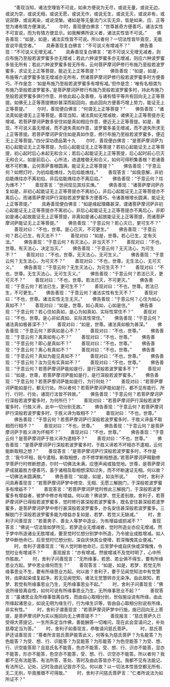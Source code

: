 <!-- { "loadSidebar": true } -->
　　“善现当知，诸法空理皆不可说，如来方便说为无尽，或说无量，或说无边，或说为空，或说无相，或说无愿，或说无作，或说无生，或说无灭，或说非有，或说寂静，或说离染，或说涅槃。诸如是等无量法门义实无异，皆是如来、应、正等觉为诸有情方便演说。”
　　尔时，善现便白佛言：“世尊甚奇方便善巧，诸法实性不可宣说，而为有情方便显示。如我解佛所说义者，诸法实性皆不可说。”
　　佛告善现：“如是，如是，诸法实性皆不可说。所以者何？一切法性皆毕竟空，无能宣说毕竟空者。”
　　具寿善现复白佛言：“不可说义有增减不？”
　　佛告善现：“不可说义无增无减。”
　　具寿善现复白佛言：“若不可说义无增无减者，则应布施乃至般若波罗蜜多亦无增减；若此六种波罗蜜多亦无增减，则应六种波罗蜜多皆无所有；若此六种波罗蜜多皆无所有，云何菩萨摩诃萨修行布施乃至般若波罗蜜多，求证无上正等菩提，能近无上正等菩提？”
　　佛告善现：“如是，如是，布施等六波罗蜜多皆无增减亦无所有，然诸菩萨摩诃萨修行般若波罗蜜多时方便善巧，不作是念：‘如是布施乃至般若波罗蜜多有增有减。’但作是念：‘唯有名相谓为布施乃至般若波罗蜜多。’是菩萨摩诃萨修行布施乃至般若波罗蜜多时，持此布施乃至般若波罗蜜多俱行作意，并依此起心及善根，与诸有情平等共有回向无上正等菩提。如佛无上正等菩提微妙甚深而起回向，由此回向方便善巧增上势力，能证无上正等菩提。”
　　尔时，善现便白佛言：“何谓无上正等菩提？”
　　佛告善现：“诸法真如是谓无上正等菩提。善现当知，诸法真如无增减故，诸佛无上正等菩提亦无增减。若菩萨摩诃萨数多安住如是真如相应作意，便近无上正等菩提。如是，善现，不可说义虽无增减，而不退失真如作意，波罗蜜多虽无增减，而不退失所求无上正等菩提。若菩萨摩诃萨安住如是真如作意，修行布施乃至般若波罗蜜多，便近无上正等菩提。”四分深功德品第十九
　　尔时，善现便白佛言：“是菩萨摩诃萨为初心起能证无上正等菩提，为后心起能证无上正等菩提？若初心起能证无上正等菩提，初心起时后心未起无和合义；若后心起能证无上正等菩提，后心起时前心已灭无和合义。如是前后心、心所法，进退推徵无和合义，如何可得积集善根？若诸善根不可积集，云何菩萨善根圆满，能证无上正等菩提？”
　　佛告善现：“于意云何？如燃灯时，为初焰能燋炷，为后焰能燋炷。”
　　善现答言：“如我意解，非初焰能燋炷亦不离初焰，非后焰能燋炷亦不离后焰。”
　　佛告善现：“于意云何？炷为燋不？”
　　善现答言：“世间现见其炷实燋。”
　　佛告善现：“诸菩萨摩诃萨亦复如是，非初心起能证无上正等菩提亦不离初心，非后心起能证无上正等菩提亦不离后心，而诸菩萨摩诃萨行深般若波罗蜜多方便善巧，令诸善根增长圆满，能证无上正等菩提。”
　　具寿善现便白佛言：“如是缘起理趣甚深，谓诸菩萨摩诃萨非初心起能证无上正等菩提亦不离初心，非后心起能证无上正等菩提亦不离后心，非即如是诸心起故能证无上正等菩提，非离如是诸心起故能证无上正等菩提，而诸菩萨摩诃萨能证无上正等菩提。”
　　佛告善现：“于意云何？若心灭已，更可生不？”
　　善现对曰：“不也，世尊。是心已灭，不可更生。”
　　佛告善现：“于意云何？若心已生，有灭法不？”
　　善现对曰：“如是，世尊。若心已生，定有灭法。”
　　佛告善现：“于意云何？有灭法心，非当灭不？”
　　善现对曰：“不也，世尊。有灭法心，决定当灭。”
　　佛告善现：“于意云何？无灭法心，为可生不？”
　　善现对曰：“不也，世尊。无灭法心，无可生义。”
　　佛告善现：“于意云何？无生法心，为可灭不？”
　　善现对曰：“不也，世尊。无生法心，无可灭义。”
　　佛告善现：“于意云何？无生灭法心，为可生灭不？”
　　善现对曰：“不也，世尊。无生灭法心，无可生灭义。”
　　佛告善现：“于意云何？若法已灭，更可灭不？”
　　善现对曰：“不也，世尊。若法已灭，不可更灭。”
　　佛告善现：“于意云何？若法已生，更可生不？”
　　善现对曰：“不也，世尊。若法已生，不可更生。”
　　佛告善现：“于意云何？诸法实性有生灭不？”
　　善现对曰：“不也，世尊。诸法实性无生无灭。”
　　佛告善现：“于意云何？心住为如心真如不？”
　　善现对曰：“如是，世尊。如心真如，心如是住。”
　　佛告善现：“于意云何？若心住如真如，是心为如真如、实际性常住不？”
　　善现对曰：“不也，世尊。是心非如真如、实际其性常住。”
　　佛告善现：“于意云何？诸法真如极甚深不？”
　　善现对曰：“如是，世尊。诸法真如极为甚深。”
　　佛告善现：“于意云何？即真如是心不？”
　　善现对曰：“不也，世尊。”
　　佛告善现：“于意云何？离真如有心不？”
　　善现对曰：“不也，世尊。”
　　佛告善现：“于意云何？即心是真如不？”
　　善现对曰：“不也，世尊。”
　　佛告善现：“于意云何？离心有真如不？”
　　善现对曰：“不也，世尊。”
　　佛告善现：“于意云何？真如为能见真如不？”
　　善现对曰：“不也，世尊。”
　　佛告善现：“于意云何？汝为见有实真如不？”
　　善现对曰：“不也，世尊。”
　　佛告善现：“于意云何？若菩萨摩诃萨能如是行，是行深般若波罗蜜多不？”
　　善现对曰：“如是，世尊，若菩萨摩诃萨能如是行，是行深般若波罗蜜多。”
　　佛告善现：“于意云何？若菩萨摩诃萨能如是行，为行何处？”
　　善现对曰：“若菩萨摩诃萨能如是行，都无行处。所以者何？若菩萨摩诃萨能如是行，都不见有能行、所行、行时、行处，诸现行法皆不转故。”
　　佛告善现：“于意云何？若菩萨摩诃萨行深般若波罗蜜多时，为何所行？”
　　善现对曰：“若菩萨摩诃萨行深般若波罗蜜多时，行胜义谛，此中一切分别无故。”
　　佛告善现：“于意云何？若菩萨摩诃萨行深般若波罗蜜多时，于胜义谛为取相不？”
　　善现对曰：“不也，世尊。”
　　佛告善现：“于意云何？若菩萨摩诃萨行深般若波罗蜜多时，于胜义谛虽不取相而行相不？”
　　善现对曰：“不也，世尊。”
　　佛告善现：“于意云何？是菩萨摩诃萨于胜义谛为坏相不？”
　　善现对曰：“不也，世尊。”
　　佛告善现：“于意云何？是菩萨摩诃萨于胜义谛为遣相不？”
　　善现对曰：“不也，世尊。”
　　佛告善现：“是菩萨摩诃萨行深般若波罗蜜多时，于胜义谛若不坏相亦不遣相，云何能断取相之想？”
　　善现答言：“是菩萨摩诃萨行深般若波罗蜜多时，不作是念：‘我今坏相，我今遣相，断取相想，亦不修学断相想道。’若菩萨摩诃萨精勤修学菩萨行时修断想道，尔时一切佛法未满，应堕声闻或独觉地。世尊，是菩萨摩诃萨成就最胜方便善巧，虽于诸相及取相想深知过失，而不坏断速证无相。何以故？一切佛法未圆满故。”
　　佛告善现：“如是，如是，如汝所说。”
　　尔时，舍利子问具寿善现言：“若菩萨摩诃萨梦中修空、无相、无愿三解脱门，于深般若波罗蜜多有增益不？”
　　善现答言：“若菩萨摩诃萨觉时修此三解脱门，于深般若波罗蜜多有增益者，彼梦中修亦有增益。何以故？佛说梦、觉无差别故。舍利子，若菩萨摩诃萨已得般若波罗蜜多，觉时修行甚深般若波罗蜜多，既名安住甚深般若波罗蜜多，是菩萨摩诃萨梦中修行甚深般若波罗蜜多，亦名安住甚深般若波罗蜜多。三解脱门于深般若波罗蜜多能为增益亦复如是，若梦、若觉义无缺减。”
　　时，舍利子问善现言：“若善男子、善女人等梦中造业，为有增益或损减不？”
　　善现答言：“佛说一切法皆如梦所见，若梦造业无增减者，觉时所造业亦应无增减。然于梦中所造诸业无胜增减，要至觉时忆想分别梦中所造，乃令彼业成胜增减。如人梦中断他命已，后至觉时忆想分别，深自庆快其业便增，若深悔愧其业便减。”
　　时，舍利子谓善现言：“有人觉时断他命已，后至梦中或自庆快或深悔愧，令觉时业有增减不？”
　　善现报言：“亦有增减。然彼增减不及觉时明了，心中所作胜故。”
　　时，舍利子问善现言：“无所缘事，若思、若业俱不得生，要有所缘思业方起。梦中思业缘何而生？”
　　善现答言：“如是，如是，若梦、若觉无所缘事思业不生，要有所缘思业方起。何以故？舍利子，要于见闻觉知法中有觉慧转，由斯起染或复起净。若无见闻觉知，诸法无觉慧转亦无染净。由此故知，若梦、若觉有所缘事思业乃生，无所缘事思业不起。”
　　时，舍利子问善现言：“佛说所缘皆离自性，如何可说有所缘事思业乃生，无所缘事思业不起？”
　　善现答言：“虽诸思业及所缘事皆离自性，而由自心取相分别，世俗施设说有所缘。由此所缘起诸思业，如说无明为缘生行，行为缘生识等，皆由自心取相分别说有所缘，非实有性。”
　　时，舍利子谓善现言：“若菩萨摩诃萨梦中行施，施已回向无上菩提，是菩萨摩诃萨为实以施回向无上佛菩提不？”
　　善现报言：“慈氏菩萨久已受得大菩提记，一生所系定当作佛，善能酬答一切难问，现在此会宜请问之，补处慈尊定当为答。”
　　时，舍利子如善现言，恭敬请问慈氏菩萨。
　　时，慈氏菩萨还诘善现言：“尊者所言慈氏菩萨能答此义，何等名为慈氏菩萨？为名能答？为色能答？为受、想、行、识能答？为显能答？为形能答？为色空能答？为受、想、行、识空能答耶？且慈氏名不能答，色亦不能答，受、想、行、识亦不能答，显亦不能答，形亦不能答，色空亦不能答，受、想、行、识空亦不能答。所以者何？我都不见有法能答、有法所答，答处、答时及由此答皆亦不见。我都不见有法能记、有法所记，记处、记时及由此记皆亦不见。何以故？以一切法本性皆空都无所有、无二无别，毕竟推徵不可得故。”
　　时，舍利子问慈氏菩萨言：“仁者所说法为如所证不？”
